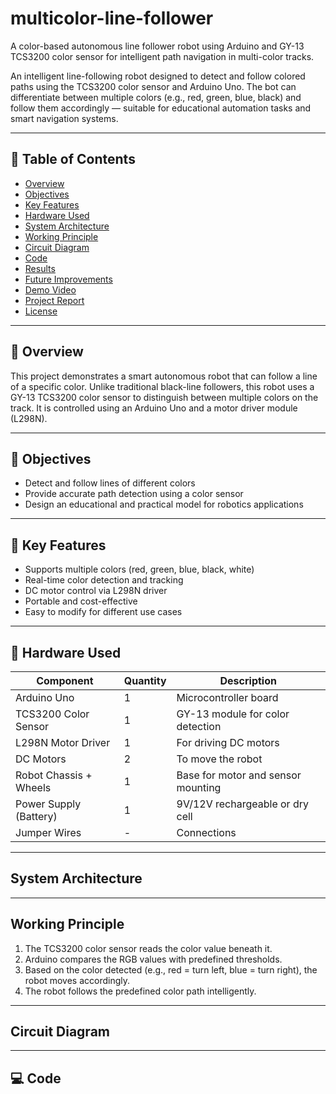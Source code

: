 # multicolor-line-follower
A color-based autonomous line follower robot using Arduino and GY-13 TCS3200 color sensor for intelligent path navigation in multi-color tracks.

An intelligent line-following robot designed to detect and follow colored paths using the TCS3200 color sensor and Arduino Uno. The bot can differentiate between multiple colors (e.g., red, green, blue, black) and follow them accordingly — suitable for educational automation tasks and smart navigation systems.

---

## 📌 Table of Contents

- [Overview](#overview)
- [Objectives](#objectives)
- [Key Features](#key-features)
- [Hardware Used](#hardware-used)
- [System Architecture](#system-architecture)
- [Working Principle](#working-principle)
- [Circuit Diagram](#circuit-diagram)
- [Code](#code)
- [Results](#results)
- [Future Improvements](#future-improvements)
- [Demo Video](#demo-video)
- [Project Report](#project-report)
- [License](#license)

---

## 📖 Overview

This project demonstrates a smart autonomous robot that can follow a line of a specific color. Unlike traditional black-line followers, this robot uses a GY-13 TCS3200 color sensor to distinguish between multiple colors on the track. It is controlled using an Arduino Uno and a motor driver module (L298N).

---

## 🎯 Objectives

- Detect and follow lines of different colors
- Provide accurate path detection using a color sensor
- Design an educational and practical model for robotics applications

---

## 🌟 Key Features

- Supports multiple colors (red, green, blue, black, white)
- Real-time color detection and tracking
- DC motor control via L298N driver
- Portable and cost-effective
- Easy to modify for different use cases

---

## 🔧 Hardware Used

| Component              | Quantity | Description                            |
|------------------------|----------|----------------------------------------|
| Arduino Uno            | 1        | Microcontroller board                  |
| TCS3200 Color Sensor   | 1        | GY-13 module for color detection       |
| L298N Motor Driver     | 1        | For driving DC motors                  |
| DC Motors              | 2        | To move the robot                      |
| Robot Chassis + Wheels| 1        | Base for motor and sensor mounting     |
| Power Supply (Battery) | 1        | 9V/12V rechargeable or dry cell        |
| Jumper Wires           | -        | Connections                            |

---

##  System Architecture
---

## Working Principle

1. The TCS3200 color sensor reads the color value beneath it.
2. Arduino compares the RGB values with predefined thresholds.
3. Based on the color detected (e.g., red = turn left, blue = turn right), the robot moves accordingly.
4. The robot follows the predefined color path intelligently.

---

## Circuit Diagram
---

## 💻 Code
